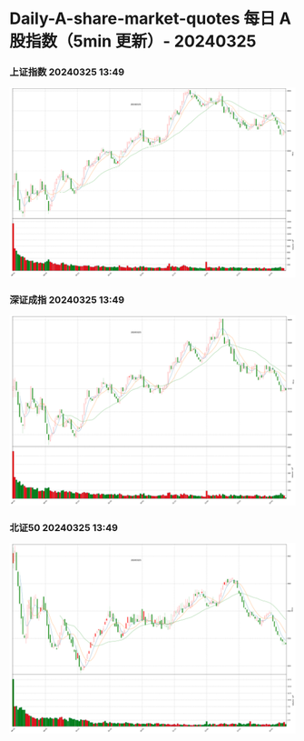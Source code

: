
# Daily-A-share-market-quotes 每日 A 股指数（5min 更新）- 20240325

### 上证指数 20240325 13:49
![](./fig/2024/3/20240325-sh000001.png)

### 深证成指 20240325 13:49
![](./fig/2024/3/20240325-sz399001.png)

### 北证50 20240325 13:49
![](./fig/2024/3/20240325-bj899050.png)
